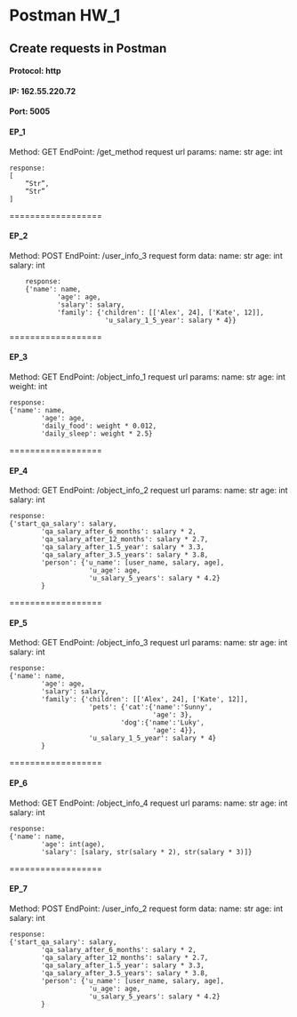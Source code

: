 # Postman HW_1

## Create requests in Postman

#### Protocol: http
#### IP: 162.55.220.72
#### Port: 5005

#### EP_1
Method: GET
EndPoint: /get_method
request url params: 
 name: str
 age: int

    response: 
    [
        “Str”,
        “Str”
    ]

==================

#### EP_2
Method: POST
EndPoint: /user_info_3
request form data: 
 name: str
 age: int
 salary: int

        response: 
        {'name': name,
                'age': age,
                'salary': salary,
                'family': {'children': [['Alex', 24], ['Kate', 12]],
                            'u_salary_1_5_year': salary * 4}}


==================

#### EP_3
Method: GET
EndPoint: /object_info_1
request url params: 
 name: str
 age: int
 weight: int

    response: 
    {'name': name,
            'age': age,
            'daily_food': weight * 0.012,
            'daily_sleep': weight * 2.5}


==================

#### EP_4
Method: GET
EndPoint: /object_info_2
request url params: 
 name: str
 age: int
 salary: int

    response: 
    {'start_qa_salary': salary,
            'qa_salary_after_6_months': salary * 2,
            'qa_salary_after_12_months': salary * 2.7,
            'qa_salary_after_1.5_year': salary * 3.3,
            'qa_salary_after_3.5_years': salary * 3.8,
            'person': {'u_name': [user_name, salary, age],
                        'u_age': age,
                        'u_salary_5_years': salary * 4.2}
            }


==================

#### EP_5
Method: GET
EndPoint: /object_info_3
request url params: 
 name: str
 age: int
 salary: int

    response: 
    {'name': name,
            'age': age,
            'salary': salary,
            'family': {'children': [['Alex', 24], ['Kate', 12]],
                        'pets': {'cat':{'name':'Sunny',
                                        'age': 3},
                                'dog':{'name':'Luky',
                                        'age': 4}},
                        'u_salary_1_5_year': salary * 4}
            }


==================

#### EP_6
Method: GET
EndPoint: /object_info_4
request url params: 
 name: str
 age: int
 salary: int

    response: 
    {'name': name,
            'age': int(age),
            'salary': [salary, str(salary * 2), str(salary * 3)]}


==================

#### EP_7
Method: POST
EndPoint: /user_info_2
request form data: 
 name: str
 age: int
 salary: int

    response: 
    {'start_qa_salary': salary,
            'qa_salary_after_6_months': salary * 2,
            'qa_salary_after_12_months': salary * 2.7,
            'qa_salary_after_1.5_year': salary * 3.3,
            'qa_salary_after_3.5_years': salary * 3.8,
            'person': {'u_name': [user_name, salary, age],
                        'u_age': age,
                        'u_salary_5_years': salary * 4.2}
            }

